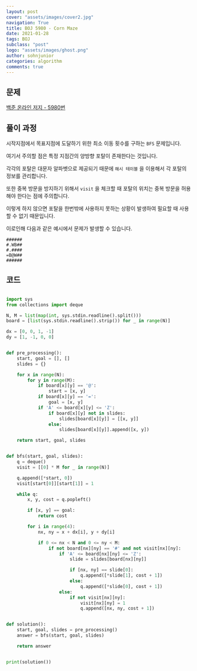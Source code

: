 ```yaml
---
layout: post
cover: "assets/images/cover2.jpg"
navigation: True
title: BOJ 5980 - Corn Maze
date: 2021-01-28
tags: BOJ
subclass: "post"
logo: "assets/images/ghost.png"
author: sohnjunior
categories: algorithm
comments: true
---
```


## 문제

[백준 온라인 저지 - 5980번](https://www.acmicpc.net/problem/5980)

## 풀이 과정

시작지점에서 목표지점에 도달하기 위한 최소 이동 횟수를 구하는 `BFS` 문제입니다.

여기서 주의할 점은 특정 지점간의 양방향 포탈이 존재한다는 것입니다.

각각의 포탈은 대문자 알파벳으로 제공되기 때문에 `해시 테이블` 을 이용해서 각 포탈의 정보를 관리합니다.

또한 중복 방문을 방지하기 위해서 `visit` 을 체크할 때 포탈의 위치는 중복 방문을 허용해야 한다는 점에 주의합니다.

이렇게 하지 않으면 포탈을 한번밖에 사용하지 못하는 상황이 발생하여 필요할 때 사용할 수 없기 때문입니다.

이로인해 다음과 같은 예시에서 문제가 발생할 수 있습니다.

```
######
#.WB##
#.####
=B@W##
######
```

## 코드

```python

import sys
from collections import deque

N, M = list(map(int, sys.stdin.readline().split()))
board = [list(sys.stdin.readline().strip()) for _ in range(N)]

dx = [0, 0, 1, -1]
dy = [1, -1, 0, 0]


def pre_processing():
    start, goal = [], []
    slides = {}

    for x in range(N):
        for y in range(M):
            if board[x][y] == '@':
                start = [x, y]
            if board[x][y] == '=':
                goal = [x, y]
            if 'A' <= board[x][y] <= 'Z':
                if board[x][y] not in slides:
                    slides[board[x][y]] = [[x, y]]
                else:
                    slides[board[x][y]].append([x, y])

    return start, goal, slides


def bfs(start, goal, slides):
    q = deque()
    visit = [[0] * M for _ in range(N)]

    q.append([*start, 0])
    visit[start[0]][start[1]] = 1

    while q:
        x, y, cost = q.popleft()

        if [x, y] == goal:
            return cost

        for i in range(4):
            nx, ny = x + dx[i], y + dy[i]

            if 0 <= nx < N and 0 <= ny < M:
                if not board[nx][ny] == '#' and not visit[nx][ny]:
                    if 'A' <= board[nx][ny] <= 'Z':
                        slide = slides[board[nx][ny]]

                        if [nx, ny] == slide[0]:
                            q.append([*slide[1], cost + 1])
                        else:
                            q.append([*slide[0], cost + 1])
                    else:
                        if not visit[nx][ny]:
                            visit[nx][ny] = 1
                            q.append([nx, ny, cost + 1])


def solution():
    start, goal, slides = pre_processing()
    answer = bfs(start, goal, slides)

    return answer


print(solution())

```
